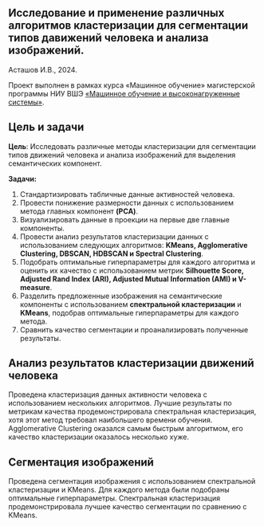 ## Исследование и применение различных алгоритмов кластеризации для сегментации типов давижений человека и анализа изображений.

Асташов И.В., 2024.

Проект выполнен в рамках курса «Машинное обучение» магистерской программы НИУ ВШЭ [«Машинное обучение и высоконагруженные системы»](https://www.hse.ru/ma/mlds/).


## Цель и задачи

**Цель**: Исследовать различные методы кластеризации для сегментации типов движений человека и анализа изображений для выделения семантических компонент.

**Задачи:**

1. Стандартизировать табличные данные активностей человека.
2. Провести понижение размерности данных с использованием метода главных компонент **(PCA)**.
3. Визуализировать данные в проекции на первые две главные компоненты.
4. Провести анализ результатов кластеризации данных с использованием следующих алгоритмов: **KMeans, Agglomerative Clustering, DBSCAN, HDBSCAN и Spectral Clustering**.
5. Подобрать оптимальные гиперпараметры для каждого алгоритма и оценить их качество с использованием метрик **Silhouette Score, Adjusted Rand Index (ARI), Adjusted Mutual Information (AMI) и V-measure**.
6. Разделить предложенные изображения на семантические компоненты с использованием **спектральной кластеризации** и **KMeans**, подобрав оптимальные гиперпараметры для каждого метода.
7. Сравнить качество сегментации и проанализировать полученные результаты.


## Анализ результатов кластеризации движений человека

Проведена кластеризация данных активности человека с использованием нескольких алгоритмов. Лучшие результаты по метрикам качества продемонстрировала спектральная кластеризация, хотя этот метод требовал наибольшего времени обучения. Agglomerative Clustering оказался самым быстрым алгоритмом, его качество кластеризации оказалось несколько хуже.

## Сегментация изображений

Проведена сегментация изображения с использованием спектральной кластеризации и KMeans. Для каждого метода были подобраны оптимальные гиперпараметры. Спектральная кластеризация продемонстрировала лучшее качество сегментации по сравнению с KMeans.